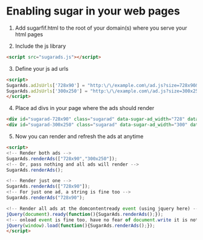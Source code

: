 # Enabling sugar in your web pages

1. Add sugarfif.html to the root of your domain(s) where you serve your html pages

2. Include the js library
```html
<script src="sugarads.js"></script>
```
3. Define your js ad urls
```html
<script>
SugarAds.adJsUrls['728x90'] = "http:\/\/example.com\/ad.js?size=728x90&var1=val1&var2=val2";
SugarAds.adJsUrls['300x250'] = "http:\/\/example.com\/ad.js?size=300x250&var1=val1&var2=val2";
</script>
```
4. Place ad divs in your page where the ads should render
```html
<div id="sugarad-728x90" class="sugarad" data-sugar-ad_width="728" data-sugar-ad_height="90"></div>
<div id="sugarad-300x250" class="sugarad" data-sugar-ad_width="300" data-sugar-ad_height="250"></div>
```
5. Now you can render and refresh the ads at anytime
```html
<script>
<!-- Render both ads -->
SugarAds.renderAds(["728x90","300x250"]);
<!-- Or, pass nothing and all ads will render -->
SugarAds.renderAds();

<!-- Render just one -->
SugarAds.renderAds(["728x90"]);
<!-- For just one ad, a string is fine too -->
SugarAds.renderAds("728x90");

<!-- Render all ads at the domcontentready event (using jquery here) -->
jQuery(document).ready(function(){SugarAds.renderAds();});
<!-- onload event is fine too, have no fear of document.write it is not a problem -->
jQuery(window).load(function(){SugarAds.renderAds();});
</script>
```